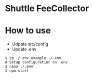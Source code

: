 # Shuttle FeeCollector

# How to use
  * Udpate src/config
  * Update .env

```
$ cp ./.env_example ./.env
# Setup configuration on .env
$ nano ./.env
$ npm start
```
